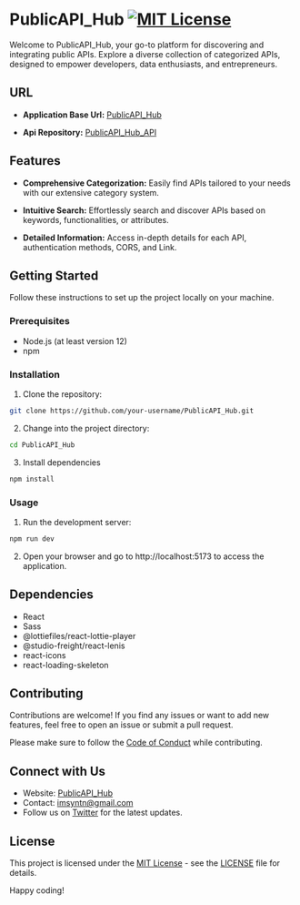 # PublicAPI_Hub [![MIT License](https://img.shields.io/badge/License-MIT-green.svg)](https://choosealicense.com/licenses/mit/)

Welcome to PublicAPI_Hub, your go-to platform for discovering and integrating public APIs. Explore a diverse collection of categorized APIs, designed to empower developers, data enthusiasts, and entrepreneurs.

## URL

- **Application Base Url:** [PublicAPI_Hub](https://publicapi-hub.vercel.app/)

- **Api Repository:** [PublicAPI_Hub_API](https://github.com/imSyntn/PublicAPI_Hub_API)

## Features

- **Comprehensive Categorization:** Easily find APIs tailored to your needs with our extensive category system.
  
- **Intuitive Search:** Effortlessly search and discover APIs based on keywords, functionalities, or attributes.

- **Detailed Information:** Access in-depth details for each API, authentication methods, CORS, and Link.

## Getting Started

Follow these instructions to set up the project locally on your machine.

### Prerequisites

- Node.js (at least version 12)
- npm

### Installation

1. Clone the repository:

```bash
git clone https://github.com/your-username/PublicAPI_Hub.git
```

2. Change into the project directory:

```bash
cd PublicAPI_Hub
```

3. Install dependencies

```bash
npm install
```

### Usage

1. Run the development server:

```bash
npm run dev
```

2. Open your browser and go to http://localhost:5173 to access the application.

## Dependencies

* React
* Sass
* @lottiefiles/react-lottie-player
* @studio-freight/react-lenis
* react-icons
* react-loading-skeleton

## Contributing

Contributions are welcome! If you find any issues or want to add new features, feel free to open an issue or submit a pull request.

Please make sure to follow the [Code of Conduct](CODE_OF_CONDUCT.md) while contributing.

## Connect with Us

- Website: [PublicAPI_Hub](https://publicapi-hub.vercel.app/)
- Contact: [imsyntn@gmail.com](mailto:imsyntn@gmail.com)
- Follow us on [Twitter](https://twitter.com/imSyntn) for the latest updates.

## License

This project is licensed under the [MIT License](LICENSE) - see the [LICENSE](LICENSE) file for details.

Happy coding!
